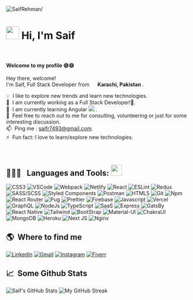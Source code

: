 <p align="left"> <img src="https://komarev.com/ghpvc/?username=SaifRehman99r&style=flat&color=blueviolet" alt=SaifRehman/> </p>

# <img src="https://cdn.jsdelivr.net/gh/Th3Wall/assets-cdn/PersonalGithubReadme/HandGreet.gif" width="35px" />&nbsp;<b>Hi, I'm Saif</b>
<br>


#### Welcome to my profile 😄😄

<p aligh="left">
  <p>Hey there, welcome!</br>
  I'm Saif, Full Stack Developer from <img src="https://t3.ftcdn.net/jpg/02/10/98/74/360_F_210987459_rjsxthnFJ62DF2lWoFYcyIjNiUGDu9db.jpg" width="14px"/> <b>Karachi, Pakistan </b>.</p>
  	
  💡 &nbsp;I like to explore new trends and learn new technologies.\
  🚧 &nbsp;I am currently working as a Full Stack Developer!👀.\
  🚧 &nbsp;I am currently learning Angular <img src="https://img.shields.io/badge/Angular-DD0031?style=for-the-badge&logo=angular&logoColor=white" /> .\
  💬 &nbsp;Feel free to reach out to me for consulting, volunteering or just for some interesting discussion.\
  📫 &nbsp;Ping me : saifr7493@gmail.com.\
  ⚡ &nbsp;Fun fact: I love to learn/explore new technologies.
  
</p>
<br>



<h2>👨🏻‍💻 &nbsp; Languages and Tools: <img src="https://media.giphy.com/media/WUlplcMpOCEmTGBtBW/giphy.gif" width="30"></h2>
<p>
  <img alt="CSS3" src="https://img.shields.io/badge/-CSS3-1572B6?style=for-the-badge&logo=visual%20studio%20code&logoColor=white" />
  <img alt="VSCode" src="https://img.shields.io/badge/-Visual_Studio_Code-0078D4?style=for-the-badge&logo=visual%20studio%20code&logoColor=white" />
  <img alt="Webpack" src="https://img.shields.io/badge/-Webpack-8DD6F9?style=for-the-badge&logo=webpack&logoColor=white" />
  <img alt="Netlify" src="https://img.shields.io/badge/Netlify-00C7B7?style=for-the-badge&logo=netlify&logoColor=white" />
  <img alt="React" src="https://img.shields.io/badge/-React-45b8d8?style=for-the-badge&logo=react&logoColor=white" />
  <img alt="ESLint" src="https://img.shields.io/badge/-ESLint-4B32C3?style=for-the-badge&logo=eslint&logoColor=white" />
  <img alt="Redux" src="https://img.shields.io/badge/-Redux-764ABC?style=for-the-badge&logo=redux&logoColor=white" />
  <img alt="SASS/SCSS" src="https://img.shields.io/badge/-SASS/SCSS-CC6699?style=for-the-badge&logo=sass&logoColor=white" />
  <img alt="Styled Components" src="https://img.shields.io/badge/-Styled_Components-db7092?style=for-the-badge&logo=styled-components&logoColor=white" />
  <img alt="Postman" src="https://img.shields.io/badge/-Postman-FF6C37?style=for-the-badge&logo=postman&logoColor=white" />
  <img alt="HTML5" src="https://img.shields.io/badge/-HTML5-E34F26?style=for-the-badge&logo=html5&logoColor=white" />
  <img alt="Git" src="https://img.shields.io/badge/-Git-F05032?style=for-the-badge&logo=git&logoColor=white" />
  <img alt="Npm" src="https://img.shields.io/badge/-NPM-CB3837?style=for-the-badge&logo=npm&logoColor=white" />
  <img alt="React Router" src="https://img.shields.io/badge/-React_Router-CA4245?style=for-the-badge&logo=react-router&logoColor=white" />
  <img alt="Pug" src="https://img.shields.io/badge/-Pug-A86454?style=for-the-badge&logo=pug&logoColor=white" />
  <img alt="Prettier" src="https://img.shields.io/badge/-Prettier-F7B93E?style=for-the-badge&logo=prettier&logoColor=white" />
  <img alt="Firebase" src="https://img.shields.io/badge/-Firebase-ffca28?style=for-the-badge&logo=firebase&logoColor=white" />
  <img alt="Javascript" src="https://img.shields.io/badge/-JavaScript-F7DF1E?style=for-the-badge&logo=javascript&logoColor=black" />
  <img alt="Vercel" src="https://img.shields.io/badge/-Vercel-000000?style=for-the-badge&logo=vercel&logoColor=white" />
  <img alt="GraphQL" src="https://img.shields.io/badge/GraphQl-CB3837?style=for-the-badge&logo=GraphQL&logoColor=white" /> 
  <img alt="NodeJs" src="https://img.shields.io/badge/Node.js-43853D?style=for-the-badge&logo=node.js&logoColor=white" />
  <img alt="TypeScript" src="https://img.shields.io/badge/TypeScript-007ACC?style=for-the-badge&logo=typescript&logoColor=white" />
  <img alt="SaaS" src="https://img.shields.io/badge/Sass-CC6699?style=for-the-badge&logo=sass&logoColor=white" />
  <img alt="Express" src="https://img.shields.io/badge/Express.js-404D59?style=for-the-badge" />
  <img alt="GatsBy" src="https://img.shields.io/badge/Gatsby-663399?style=for-the-badge&logo=gatsby&logoColor=white" />
  <img alt="React Native" src="https://img.shields.io/badge/React_Native-20232A?style=for-the-badge&logo=react&logoColor=61DAFB" />
  <img alt="Tailwind" src="https://img.shields.io/badge/Tailwind_CSS-38B2AC?style=for-the-badge&logo=tailwind-css&logoColor=white" />
  <img alt="BootStrap" src="https://img.shields.io/badge/Bootstrap-563D7C?style=for-the-badge&logo=bootstrap&logoColor=white" />
  <img alt="Material-UI" src="https://img.shields.io/badge/Material--UI-0081CB?style=for-the-badge&logo=material-ui&logoColor=white" />
  <img alt="ChakraUI" src="https://img.shields.io/badge/Chakra--UI-319795?style=for-the-badge&logo=chakra-ui&logoColor=white"/>
  <img alt="MongoDB" src="https://img.shields.io/badge/MongoDB-4EA94B?style=for-the-badge&logo=mongodb&logoColor=white" />
  <img alt="Heroku" src="https://img.shields.io/badge/Heroku-430098?style=for-the-badge&logo=heroku&logoColor=white" /> 
  <img alt="Next JS" src="https://img.shields.io/badge/nextjs-%23000000.svg?style=for-the-badge&logo=next.js&logoColor=white"/>
  <img alt="Nginx" src="https://img.shields.io/badge/Nginx-009639?style=for-the-badge&logo=nginx&logoColor=white"/>
  
  	
</p>

<h2>🌎 &nbsp;Where to find me</h2>
<p>
  <a href="https://www.linkedin.com/in/saifrehman99/" target="_blank"><img alt="LinkedIn" src="https://img.shields.io/badge/-Linkedin-%230077B5.svg?&style=for-the-badge&logo=linkedin&logoColor=white" /></a>
  <a href="mailto:saifr7493@gmail.com" target="_blank"><img alt="Gmail" src="https://img.shields.io/badge/-Gmail-EA4335?style=for-the-badge&logo=gmail&logoColor=white" /></a>
  <a href="https://www.instagram.com/saif_rehman99/" target="_blank"><img alt="Instagram" src="https://img.shields.io/badge/-Instagram-E4405F?style=for-the-badge&logo=instagram&logoColor=white" /></a>
   <a href="https://www.fiverr.com/saifrehman99/" target="_blank"><img alt="Fiverr" src="https://img.shields.io/badge/-Fiverr-Fiverr?style=for-the-badge&logo=Fiverr&logoColor=white" /></a>
  
  
</p>

<h2>📈 &nbsp;Some Github Stats</h2>
<span align="left">

![Saif's GitHub Stats](https://github-readme-stats.vercel.app/api?username=saifrehman99&show_icons=true&hide_border=true&bg_color=3D3D3D&title_color=00E6FE&icon_color=00E6FE&text_color=FFFFFF)
</span>
<span align="right">
![My GitHub Streak](https://github-readme-streak-stats.herokuapp.com/?user=SaifRehman99&hide_border=true&theme=black-ice&background=3D3D3D&stroke=00E6FE)
</span>
 

